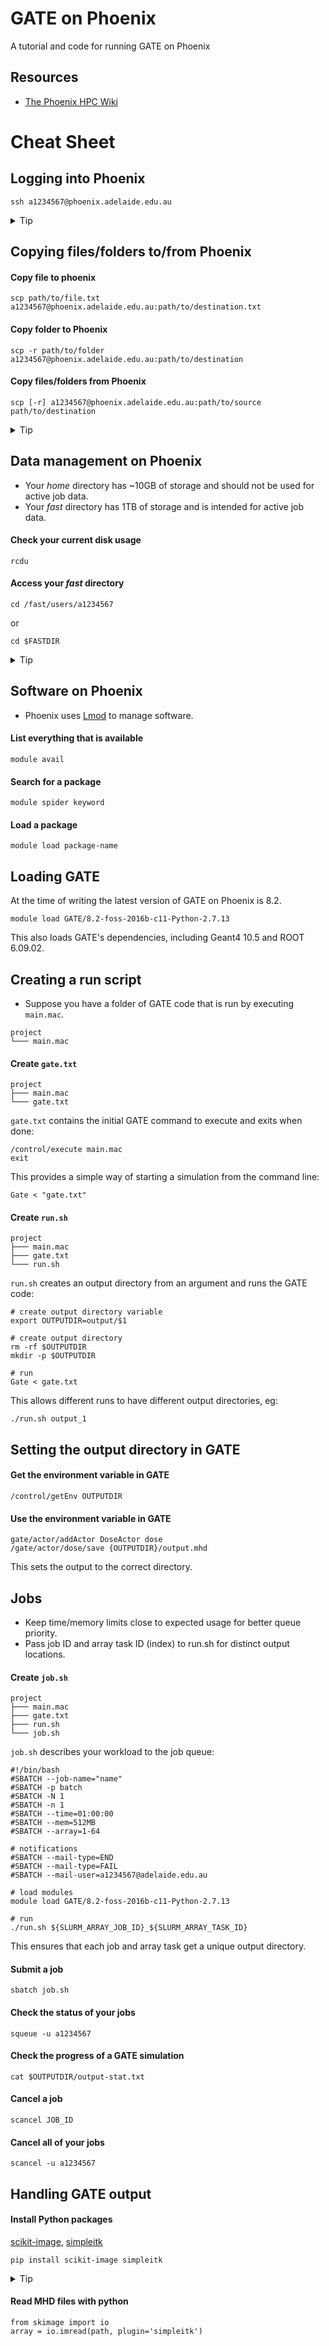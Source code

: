 # GATE on Phoenix
A tutorial and code for running GATE on Phoenix

## Resources

 - [The Phoenix HPC Wiki](https://wiki.adelaide.edu.au/hpc/index.php/Main_Page)

# Cheat Sheet

## Logging into Phoenix

```
ssh a1234567@phoenix.adelaide.edu.au
```

<details>
<summary>Tip</summary>

Set up [SSH keys](https://www.digitalocean.com/community/tutorials/ssh-essentials-working-with-ssh-servers-clients-and-keys) for better security and not having to type your password:

```
ssh-keygen
ssh-copy-id a1234567@phoenix.adelaide.edu.au
```

</details>

## Copying files/folders to/from Phoenix

#### Copy file to phoenix

```
scp path/to/file.txt a1234567@phoenix.adelaide.edu.au:path/to/destination.txt
```

#### Copy folder to Phoenix

```
scp -r path/to/folder a1234567@phoenix.adelaide.edu.au:path/to/destination
```

#### Copy files/folders from Phoenix

```
scp [-r] a1234567@phoenix.adelaide.edu.au:path/to/source path/to/destination
```

<details>
<summary>Tip</summary>

Check out [rsync](https://www.digitalocean.com/community/tutorials/how-to-use-rsync-to-sync-local-and-remote-directories-on-a-vps), an alternative to `scp` that only copies files that have been updated.

For larger, longer-term projects use [git](https://rogerdudler.github.io/git-guide/) and GitHub for version control.

</details>

## Data management on Phoenix

- Your *home* directory has ~10GB of storage and should not be used for active job data.
- Your *fast* directory has 1TB of storage and is intended for active job data.

#### Check your current disk usage

```
rcdu
```

#### Access your *fast* directory

```
cd /fast/users/a1234567
```

or

```
cd $FASTDIR
```

<details>
<summary>Tip</summary>

Create a [symbolic link](https://kb.iu.edu/d/abbe) to your fast directory in your home directory

```
ln -s /fast/users/a1234567 ~/fast
```

so that you can shorten your `scp` commands from

```
scp file a1234567@phoenix.adelaide.edu.au:/fast/users/a1234567/file
```

to

```
scp file a1234567@phoenix.adelaide.edu.au:fast/file
```

</details>

## Software on Phoenix

 - Phoenix uses [Lmod](https://lmod.readthedocs.io/en/latest/) to manage software.

#### List everything that is available

```
module avail
```

#### Search for a package

```
module spider keyword
```

#### Load a package

```
module load package-name
```

## Loading GATE

At the time of writing the latest version of GATE on Phoenix is 8.2.

```
module load GATE/8.2-foss-2016b-c11-Python-2.7.13
```

This also loads GATE's dependencies, including Geant4 10.5 and ROOT 6.09.02.

## Creating a run script

 - Suppose you have a folder of GATE code that is run by executing `main.mac`.

```
project
└─── main.mac
```

#### Create `gate.txt`

```
project
├─── main.mac
└─── gate.txt
```

`gate.txt` contains the initial GATE command to execute and exits when done:

```
/control/execute main.mac
exit
```

This provides a simple way of starting a simulation from the command line:

```
Gate < "gate.txt"
```

#### Create `run.sh`

```
project
├─── main.mac
├─── gate.txt
└─── run.sh
```

`run.sh` creates an output directory from an argument and runs the GATE code:

```
# create output directory variable
export OUTPUTDIR=output/$1

# create output directory
rm -rf $OUTPUTDIR
mkdir -p $OUTPUTDIR

# run
Gate < gate.txt
```

This allows different runs to have different output directories, eg:

```
./run.sh output_1
```

## Setting the output directory in GATE

#### Get the environment variable in GATE

```
/control/getEnv OUTPUTDIR
```

#### Use the environment variable in GATE

```
gate/actor/addActor DoseActor dose
/gate/actor/dose/save {OUTPUTDIR}/output.mhd
```

This sets the output to the correct directory.

## Jobs

 - Keep time/memory limits close to expected usage for better queue priority.
 - Pass job ID and array task ID (index) to run.sh for distinct output locations.

#### Create `job.sh`

```
project
├─── main.mac
├─── gate.txt
├─── run.sh
└─── job.sh
```

`job.sh` describes your workload to the job queue:

```
#!/bin/bash
#SBATCH	--job-name="name"
#SBATCH -p batch
#SBATCH -N 1
#SBATCH -n 1
#SBATCH --time=01:00:00
#SBATCH --mem=512MB
#SBATCH --array=1-64

# notifications
#SBATCH --mail-type=END
#SBATCH --mail-type=FAIL
#SBATCH --mail-user=a1234567@adelaide.edu.au

# load modules
module load GATE/8.2-foss-2016b-c11-Python-2.7.13

# run
./run.sh ${SLURM_ARRAY_JOB_ID}_${SLURM_ARRAY_TASK_ID}
```

This ensures that each job and array task get a unique output directory.

#### Submit a job

```
sbatch job.sh
```

#### Check the status of your jobs

```
squeue -u a1234567
```

#### Check the progress of a GATE simulation

```
cat $OUTPUTDIR/output-stat.txt
```

#### Cancel a job

```
scancel JOB_ID
```

#### Cancel all of your jobs

```
scancel -u a1234567
```

## Handling GATE output

#### Install Python packages

[scikit-image](https://scikit-image.org/), [simpleitk](https://simpleitk.org/)

```
pip install scikit-image simpleitk
```

<details>
<summary>Tip</summary>

When scikit-image is installed using [Anaconda](https://www.anaconda.com/products/individual) it also installs low-level libraries that increase performance:

```
conda install scikit-image
```

</details>

#### Read MHD files with python

```
from skimage import io
array = io.imread(path, plugin='simpleitk')
```
